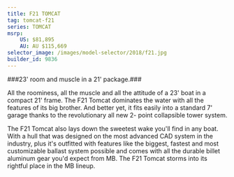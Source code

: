 ```yaml
---
title: F21 TOMCAT
tag: tomcat-f21
series: TOMCAT
msrp: 
    US: $81,895
    AU: AU $115,669
selector_image: /images/model-selector/2018/f21.jpg
builder_id: 9836
---
```

###23' room and muscle in a 21' package.###

All the roominess, all the muscle and all the attitude of a 23' boat in a compact 21' frame. The F21 Tomcat dominates the water with all the features of its big brother. And better yet, it fits easily into a standard 7' garage thanks to the revolutionary all new 2- point collapsible tower system.

The F21 Tomcat also lays down the sweetest wake you'll find in any boat. With a hull that was designed on the most advanced CAD system in the industry, plus it's outfitted with features like the biggest, fastest and most customizable ballast system possible and comes with all the durable billet aluminum gear you'd expect from MB. The F21 Tomcat storms into its rightful place in the MB lineup.
